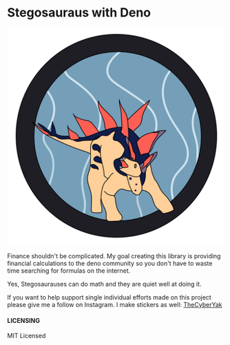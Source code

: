 # Stegosauraus with Deno

![Tom, the Stegosauraus Mathematician ](./Logo.svg)





Finance shouldn't be complicated. My goal creating this library is providing financial calculations to the deno community so you don't have to waste time searching for formulas on the internet.

Yes, Stegosaurauses can do math and they are quiet well at doing it. 


If you want to help support single individual efforts made on this project please give me a follow on Instagram. I make stickers as well: [TheCyberYak](https://instagram.com/TheCyberYak)



#### LICENSING

MIT Licensed

